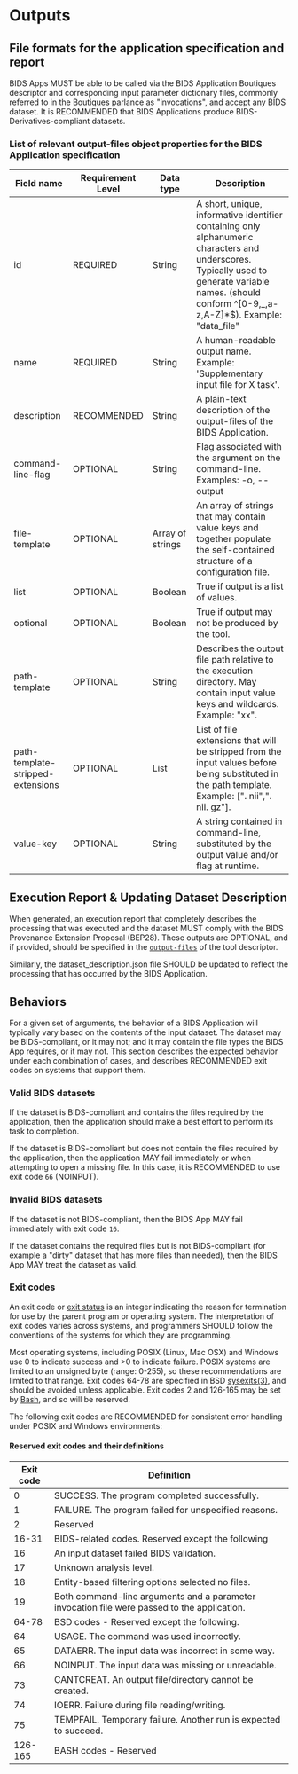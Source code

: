 # Outputs

## File formats for the application specification and report

BIDS Apps MUST be able to be called via the BIDS Application Boutiques
descriptor and corresponding input parameter dictionary files, commonly referred
to in the Boutiques parlance as "invocations", and accept any BIDS dataset.
It is RECOMMENDED that BIDS Applications produce BIDS-Derivatives-compliant datasets.

### List of relevant output-files object properties for the BIDS Application specification

| Field name                        | Requirement Level | Data type        | Description                                                                                                                                                                                              |
|-----------------------------------|-------------------|------------------|----------------------------------------------------------------------------------------------------------------------------------------------------------------------------------------------------------|
| id                                | REQUIRED          | String           | A short, unique, informative identifier containing only alphanumeric characters and underscores.  Typically used to generate variable names.  (should conform ^[0-9,_,a-z,A-Z]*$).  Example: "data_file" |
| name                              | REQUIRED          | String           | A human-readable output name.  Example: 'Supplementary input file for X task'.                                                                                                                           |
| description                       | RECOMMENDED       | String           | A plain-text description of the output-files of the BIDS Application.                                                                                                                                    |
| command-line-flag                 | OPTIONAL          | String           | Flag associated with the argument on the command-line.  Examples: -o, --output                                                                                                                           |
| file-template                     | OPTIONAL          | Array of strings | An array of strings that may contain value keys and together populate the self-contained structure of a configuration file.                                                                              |
| list                              | OPTIONAL          | Boolean          | True if output is a list of values.                                                                                                                                                                      |
| optional                          | OPTIONAL          | Boolean          | True if output may not be produced by the tool.                                                                                                                                                          |
| path-template                     | OPTIONAL          | String           | Describes the output file path relative to the execution directory.  May contain input value keys and wildcards.  Example: "xx".                                                                         |
| path-template-stripped-extensions | OPTIONAL          | List             | List of file extensions that will be stripped from the input values before being substituted in the path template.  Example: [". nii",". nii. gz"].                                                      |
| value-key                         | OPTIONAL          | String           | A string contained in command-line, substituted by the output value and/or flag at runtime.                                                                                                              |

## Execution Report & Updating Dataset Description

When generated, an execution report that completely describes the processing
that was executed and the dataset MUST comply with the BIDS Provenance Extension
Proposal (BEP28). These outputs are OPTIONAL, and if provided, should be
specified in the [`output-files`](./outputs.md) of the tool descriptor.

Similarly, the dataset_description.json file SHOULD be updated to reflect the
processing that has occurred by the BIDS Application.

## Behaviors

For a given set of arguments, the behavior of a BIDS Application will typically
vary based on the contents of the input dataset. The dataset may be
BIDS-compliant, or it may not; and it may contain the file types the BIDS App
requires, or it may not. This section describes the expected behavior under each
combination of cases, and describes RECOMMENDED exit codes on systems that
support them.

### Valid BIDS datasets

If the dataset is BIDS-compliant and contains the files required by the application,
then the application should make a best effort to perform its task to completion.

If the dataset is BIDS-compliant but does not contain the files required by the application,
then the application MAY fail immediately or when attempting to open a missing file.
In this case, it is RECOMMENDED to use exit code `66` (NOINPUT).

### Invalid BIDS datasets

If the dataset is not BIDS-compliant, then the BIDS App MAY fail immediately with exit code `16`.

If the dataset contains the required files but is not BIDS-compliant
(for example a "dirty" dataset that has more files than needed),
then the BIDS App MAY treat the dataset as valid.

### Exit codes

An exit code or [exit status](https://en.wikipedia.org/wiki/Exit_status) is an
integer indicating the reason for termination for use by the parent program or
operating system. The interpretation of exit codes varies across systems, and
programmers SHOULD follow the conventions of the systems for which they are
programming.

Most operating systems, including POSIX (Linux, Mac OSX) and Windows use 0 to
indicate success and >0 to indicate failure. POSIX systems are limited to an
unsigned byte (range: 0-255), so these recommendations are limited to that
range. Exit codes 64-78 are specified in BSD
[sysexits(3)](https://www.freebsd.org/cgi/man.cgi?query=sysexits&sektion=3), and
should be avoided unless applicable. Exit codes 2 and 126-165 may be set by
[Bash](https://www.tldp.org/LDP/abs/html/exitcodes.html), and so will be
reserved.

The following exit codes are RECOMMENDED for consistent error handling
under POSIX and Windows environments:

#### Reserved exit codes and their definitions

| Exit code | Definition                                                                                  |
|-----------|---------------------------------------------------------------------------------------------|
| 0         | SUCCESS. The program completed successfully.                                                |
| 1         | FAILURE. The program failed for unspecified reasons.                                        |
| 2         | Reserved                                                                                    |
| 16-31     | BIDS-related codes. Reserved except the following                                           |
| 16        | An input dataset failed BIDS validation.                                                    |
| 17        | Unknown analysis level.                                                                     |
| 18        | Entity-based filtering options selected no files.                                           |
| 19        | Both command-line arguments and a parameter invocation file were passed to the application. |
| 64-78     | BSD codes - Reserved except the following.                                                  |
| 64        | USAGE. The command was used incorrectly.                                                    |
| 65        | DATAERR. The input data was incorrect in some way.                                          |
| 66        | NOINPUT. The input data was missing or unreadable.                                          |
| 73        | CANTCREAT. An output file/directory cannot be created.                                      |
| 74        | IOERR. Failure during file reading/writing.                                                 |
| 75        | TEMPFAIL. Temporary failure. Another run is expected to succeed.                            |
| 126-165   | BASH codes - Reserved                                                                       |
